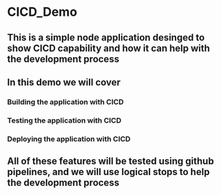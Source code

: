# CICD_Demo

## This is a simple node application desinged to show CICD capability and how it can help with the development process
## In this demo we will cover
### Building the application with CICD
### Testing the application with CICD
### Deploying the application with CICD

## All of these features will be tested using github pipelines, and we will use logical stops to help the development process